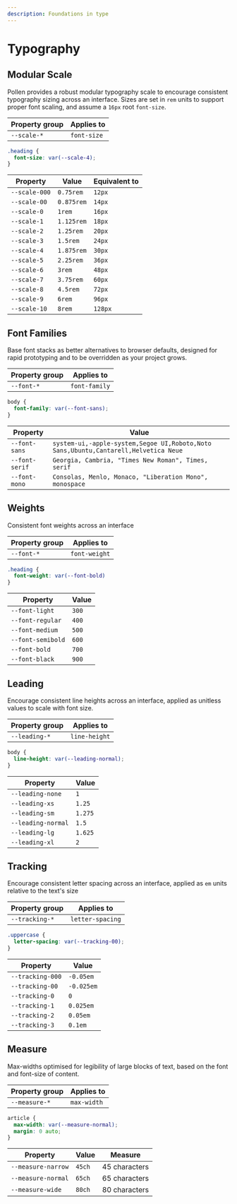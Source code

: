 ```yaml
---
description: Foundations in type
---
```


# Typography

## Modular Scale

Pollen provides a robust modular typography scale to encourage consistent typography sizing across an interface. Sizes are set in `rem` units to support proper font scaling, and assume a `16px` root `font-size`.

| Property group | Applies to  |
| -------------- | ----------- |
| `--scale-*`    | `font-size` |

```css
.heading {
  font-size: var(--scale-4);
}
```

| Property      | Value      | Equivalent to |
| ------------- | ---------- | ------------- |
| `--scale-000` | `0.75rem`  | `12px`        |
| `--scale-00`  | `0.875rem` | `14px`        |
| `--scale-0`   | `1rem`     | `16px`        |
| `--scale-1`   | `1.125rem` | `18px`        |
| `--scale-2`   | `1.25rem`  | `20px`        |
| `--scale-3`   | `1.5rem`   | `24px`        |
| `--scale-4`   | `1.875rem` | `30px`        |
| `--scale-5`   | `2.25rem`  | `36px`        |
| `--scale-6`   | `3rem`     | `48px`        |
| `--scale-7`   | `3.75rem`  | `60px`        |
| `--scale-8`   | `4.5rem`   | `72px`        |
| `--scale-9`   | `6rem`     | `96px`        |
| `--scale-10`  | `8rem`     | `128px`       |

## Font Families

Base font stacks as better alternatives to browser defaults, designed for rapid prototyping and to be overridden as your project grows.

| Property group | Applies to    |
| -------------- | ------------- |
| `--font-*`     | `font-family` |

```css
body {
  font-family: var(--font-sans);
}
```

| Property       | Value                                                                               |
| -------------- | ----------------------------------------------------------------------------------- |
| `--font-sans`  | `system-ui,-apple-system,Segoe UI,Roboto,Noto Sans,Ubuntu,Cantarell,Helvetica Neue` |
| `--font-serif` | `Georgia, Cambria, "Times New Roman", Times, serif`                                 |
| `--font-mono`  | `Consolas, Menlo, Monaco, "Liberation Mono", monospace`                             |

## Weights

Consistent font weights across an interface

| Property group | Applies to    |
| -------------- | ------------- |
| `--font-*`     | `font-weight` |

```css
.heading {
  font-weight: var(--font-bold)
}
```

| Property          | Value |
| ----------------- | ----- |
| `--font-light`    | `300` |
| `--font-regular`  | `400` |
| `--font-medium`   | `500` |
| `--font-semibold` | `600` |
| `--font-bold`     | `700` |
| `--font-black`    | `900` |

## Leading

Encourage consistent line heights across an interface, applied as unitless values to scale with font size.

| Property group | Applies to    |
| -------------- | ------------- |
| `--leading-*`  | `line-height` |

```css
body {
  line-height: var(--leading-normal);
}
```

| Property           | Value   |
| ------------------ | ------- |
| `--leading-none`   | `1`     |
| `--leading-xs`     | `1.25`  |
| `--leading-sm`     | `1.275` |
| `--leading-normal` | `1.5`   |
| `--leading-lg`     | `1.625` |
| `--leading-xl`     | `2`     |

## Tracking

Encourage consistent letter spacing across an interface, applied as `em` units relative to the text's size

| Property group | Applies to       |
| -------------- | ---------------- |
| `--tracking-*` | `letter-spacing` |

```css
.uppercase {
  letter-spacing: var(--tracking-00);
}
```

| Property         | Value      |
| ---------------- | ---------- |
| `--tracking-000` | `-0.05em`  |
| `--tracking-00`  | `-0.025em` |
| `--tracking-0`   | `0`        |
| `--tracking-1`   | `0.025em`  |
| `--tracking-2`   | `0.05em`   |
| `--tracking-3`   | `0.1em`    |

## Measure

Max-widths optimised for legibility of large blocks of text, based on the font and font-size of content.

| Property group | Applies to  |
| -------------- | ----------- |
| `--measure-*`  | `max-width` |

```css
article {
  max-width: var(--measure-normal);
  margin: 0 auto;
}
```

| Property           | Value  | Measure       |
| ------------------ | ------ | ------------- |
| `--measure-narrow` | `45ch` | 45 characters |
| `--measure-normal` | `65ch` | 65 characters |
| `--measure-wide`   | `80ch` | 80 characters |
